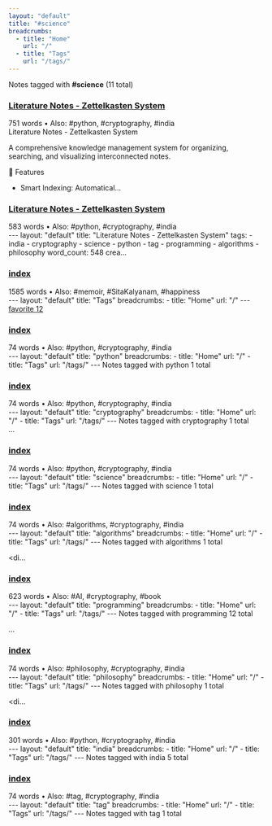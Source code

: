 ```yaml
---
layout: "default"
title: "#science"
breadcrumbs:
  - title: "Home"
    url: "/"
  - title: "Tags"
    url: "/tags/"
---
```

Notes tagged with **#science** (11 total)

<div class="note-grid">

<div class="note-card">
    <h3><a href="readme/">Literature Notes - Zettelkasten System</a></h3>
    <div class="note-meta">
        751 words
        • Also: #python, #cryptography, #india
    </div>
    <div class="note-excerpt">Literature Notes - Zettelkasten System

A comprehensive knowledge management system for organizing, searching, and visualizing interconnected notes.

 🧠 Features

- Smart Indexing: Automatical...</div>
</div>

<div class="note-card">
    <h3><a href="docs/readme/index/">Literature Notes - Zettelkasten System</a></h3>
    <div class="note-meta">
        583 words
        • Also: #python, #cryptography, #india
    </div>
    <div class="note-excerpt">---
layout: "default"
title: "Literature Notes - Zettelkasten System"
tags:
  - india
  - cryptography
  - science
  - python
  - tag
  - programming
  - algorithms
  - philosophy
word_count: 548
crea...</div>
</div>

<div class="note-card">
    <h3><a href="docs/tags/index/">index</a></h3>
    <div class="note-meta">
        1585 words
        • Also: #memoir, #SitaKalyanam, #happiness
    </div>
    <div class="note-excerpt">---
layout: "default"
title: "Tags"
breadcrumbs:
  - title: "Home"
    url: "/"
---
<div class="tag-cloud">
<a href="favorite/" class="tag" style="--tag-weight: 1.0">favorite 12</a>
<a href="progra...</div>
</div>

<div class="note-card">
    <h3><a href="docs/tags/python/index/">index</a></h3>
    <div class="note-meta">
        74 words
        • Also: #python, #cryptography, #india
    </div>
    <div class="note-excerpt">---
layout: "default"
title: "python"
breadcrumbs:
  - title: "Home"
    url: "/"
  - title: "Tags"
    url: "/tags/"
---
Notes tagged with python 1 total

<div class="note-grid">

<div class=...</div>
</div>

<div class="note-card">
    <h3><a href="docs/tags/cryptography/index/">index</a></h3>
    <div class="note-meta">
        74 words
        • Also: #python, #cryptography, #india
    </div>
    <div class="note-excerpt">---
layout: "default"
title: "cryptography"
breadcrumbs:
  - title: "Home"
    url: "/"
  - title: "Tags"
    url: "/tags/"
---
Notes tagged with cryptography 1 total

<div class="note-grid">
...</div>
</div>

<div class="note-card">
    <h3><a href="docs/tags/science/index/">index</a></h3>
    <div class="note-meta">
        74 words
        • Also: #python, #cryptography, #india
    </div>
    <div class="note-excerpt">---
layout: "default"
title: "science"
breadcrumbs:
  - title: "Home"
    url: "/"
  - title: "Tags"
    url: "/tags/"
---
Notes tagged with science 1 total

<div class="note-grid">

<div clas...</div>
</div>

<div class="note-card">
    <h3><a href="docs/tags/algorithms/index/">index</a></h3>
    <div class="note-meta">
        74 words
        • Also: #algorithms, #cryptography, #india
    </div>
    <div class="note-excerpt">---
layout: "default"
title: "algorithms"
breadcrumbs:
  - title: "Home"
    url: "/"
  - title: "Tags"
    url: "/tags/"
---
Notes tagged with algorithms 1 total

<div class="note-grid">

<di...</div>
</div>

<div class="note-card">
    <h3><a href="docs/tags/programming/index/">index</a></h3>
    <div class="note-meta">
        623 words
        • Also: #AI, #cryptography, #book
    </div>
    <div class="note-excerpt">---
layout: "default"
title: "programming"
breadcrumbs:
  - title: "Home"
    url: "/"
  - title: "Tags"
    url: "/tags/"
---
Notes tagged with programming 12 total

<div class="note-grid">

...</div>
</div>

<div class="note-card">
    <h3><a href="docs/tags/philosophy/index/">index</a></h3>
    <div class="note-meta">
        74 words
        • Also: #philosophy, #cryptography, #india
    </div>
    <div class="note-excerpt">---
layout: "default"
title: "philosophy"
breadcrumbs:
  - title: "Home"
    url: "/"
  - title: "Tags"
    url: "/tags/"
---
Notes tagged with philosophy 1 total

<div class="note-grid">

<di...</div>
</div>

<div class="note-card">
    <h3><a href="docs/tags/india/index/">index</a></h3>
    <div class="note-meta">
        301 words
        • Also: #python, #cryptography, #india
    </div>
    <div class="note-excerpt">---
layout: "default"
title: "india"
breadcrumbs:
  - title: "Home"
    url: "/"
  - title: "Tags"
    url: "/tags/"
---
Notes tagged with india 5 total

<div class="note-grid">

<div class="n...</div>
</div>

<div class="note-card">
    <h3><a href="docs/tags/tag/index/">index</a></h3>
    <div class="note-meta">
        74 words
        • Also: #tag, #cryptography, #india
    </div>
    <div class="note-excerpt">---
layout: "default"
title: "tag"
breadcrumbs:
  - title: "Home"
    url: "/"
  - title: "Tags"
    url: "/tags/"
---
Notes tagged with tag 1 total

<div class="note-grid">

<div class="note-...</div>
</div>
</div>